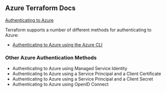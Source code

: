 ## Azure Terraform Docs

[Authenticating to Azure](https://registry.terraform.io/providers/hashicorp/azurerm/latest/docs#authenticating-to-azure)

Terraform supports a number of different methods for authenticating to Azure:

- [Authenticating to Azure using the Azure CLI](https://registry.terraform.io/providers/hashicorp/azurerm/latest/docs/guides/azure_cli)

### Other Azure Authentication Methods
- Authenticating to Azure using Managed Service Identity
- Authenticating to Azure using a Service Principal and a Client Certificate
- Authenticating to Azure using a Service Principal and a Client Secret
- Authenticating to Azure using OpenID Connect
